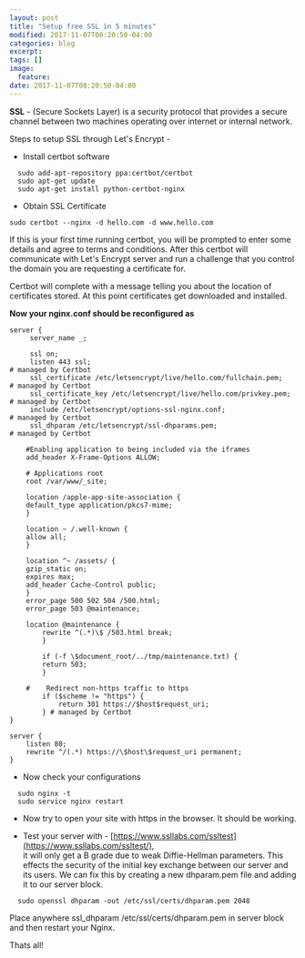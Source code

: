 ```yaml
---
layout: post
title: "Setup free SSL in 5 minutes"
modified: 2017-11-07T08:20:50-04:00
categories: blog
excerpt:
tags: []
image:
  feature:
date: 2017-11-07T08:20:50-04:00
---
```


**SSL** - (Secure Sockets Layer) is a security protocol that provides a secure channel between two machines operating 
over internet or internal network.

Steps to setup SSL through Let's Encrypt - 

* Install certbot software

```
  sudo add-apt-repository ppa:certbot/certbot
  sudo apt-get update
  sudo apt-get install python-certbot-nginx
```

* Obtain SSL Certificate

```
sudo certbot --nginx -d hello.com -d www.hello.com
```

If this is your first time running certbot, you will be prompted to enter some details and agree to terms and 
conditions. After this certbot will communicate with Let's Encrypt server and run a challenge that you control the 
domain you are requesting a certificate for.

Certbot will complete with a message telling you about the location of certificates stored. At this point 
certificates get downloaded and installed.

**Now your nginx.conf should be reconfigured as**

```
server {
     server_name _;

     ssl on;
     listen 443 ssl;                                                        # managed by Certbot
     ssl_certificate /etc/letsencrypt/live/hello.com/fullchain.pem;   # managed by Certbot
     ssl_certificate_key /etc/letsencrypt/live/hello.com/privkey.pem; # managed by Certbot
     include /etc/letsencrypt/options-ssl-nginx.conf;                       # managed by Certbot
     ssl_dhparam /etc/letsencrypt/ssl-dhparams.pem;                         # managed by Certbot

    #Enabling application to being included via the iframes
    add_header X-Frame-Options ALLOW;

    # Applications root
    root /var/www/_site;

    location /apple-app-site-association {
    default_type application/pkcs7-mime;
    }

    location ~ /.well-known {
    allow all;
    }

    location ^~ /assets/ {
    gzip_static on;
    expires max;
    add_header Cache-Control public;
    }
    error_page 500 502 504 /500.html;
    error_page 503 @maintenance;
    
    location @maintenance {
        rewrite ^(.*)\$ /503.html break;
        }
    
        if (-f \$document_root/../tmp/maintenance.txt) {
        return 503;
        }
    
    #    Redirect non-https traffic to https
        if ($scheme != "https") {
            return 301 https://$host$request_uri;
        } # managed by Certbot
}
    
server {
    listen 80;
    rewrite ^/(.*) https://\$host\$request_uri permanent;
}    
```

* Now check your configurations

```
  sudo nginx -t
  sudo service nginx restart
```

* Now try to open your site with https in the browser. It should be working.

* Test your server with - [https://www.ssllabs.com/ssltest](https://www.ssllabs.com/ssltest/),  
it will only get a B grade due to weak Diffie-Hellman parameters. This effects the security of the initial key 
exchange between our server and its users. We can fix this by creating a new dhparam.pem file and adding it to 
our server block.

```
  sudo openssl dhparam -out /etc/ssl/certs/dhparam.pem 2048
```

Place anywhere ssl_dhparam /etc/ssl/certs/dhparam.pem in server block and then restart your Nginx.

Thats all! 
